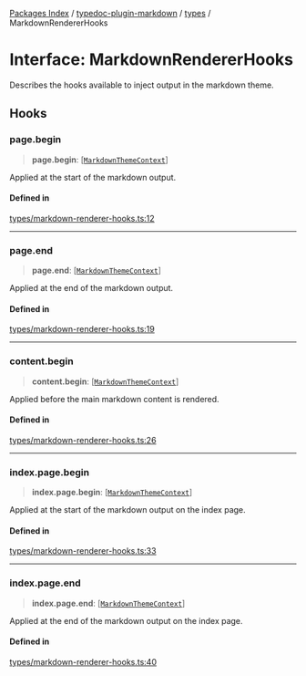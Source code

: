 [Packages Index](../../../README.md) / [typedoc-plugin-markdown](../../README.md) / [types](../README.md) / MarkdownRendererHooks

# Interface: MarkdownRendererHooks

Describes the hooks available to inject output in the markdown theme.

## Hooks

### page.begin

> **page.begin**: \[[`MarkdownThemeContext`](../../theme/classes/MarkdownThemeContext.md)]

Applied at the start of the markdown output.

#### Defined in

[types/markdown-renderer-hooks.ts:12](https://github.com/typedoc2md/typedoc-plugin-markdown/blob/352ce41370cee18034e72b7c2f3874bbfe56f96f/packages/typedoc-plugin-markdown/src/types/markdown-renderer-hooks.ts#L12)

***

### page.end

> **page.end**: \[[`MarkdownThemeContext`](../../theme/classes/MarkdownThemeContext.md)]

Applied at the end of the markdown output.

#### Defined in

[types/markdown-renderer-hooks.ts:19](https://github.com/typedoc2md/typedoc-plugin-markdown/blob/352ce41370cee18034e72b7c2f3874bbfe56f96f/packages/typedoc-plugin-markdown/src/types/markdown-renderer-hooks.ts#L19)

***

### content.begin

> **content.begin**: \[[`MarkdownThemeContext`](../../theme/classes/MarkdownThemeContext.md)]

Applied before the main markdown content is rendered.

#### Defined in

[types/markdown-renderer-hooks.ts:26](https://github.com/typedoc2md/typedoc-plugin-markdown/blob/352ce41370cee18034e72b7c2f3874bbfe56f96f/packages/typedoc-plugin-markdown/src/types/markdown-renderer-hooks.ts#L26)

***

### index.page.begin

> **index.page.begin**: \[[`MarkdownThemeContext`](../../theme/classes/MarkdownThemeContext.md)]

Applied at the start of the markdown output on the index page.

#### Defined in

[types/markdown-renderer-hooks.ts:33](https://github.com/typedoc2md/typedoc-plugin-markdown/blob/352ce41370cee18034e72b7c2f3874bbfe56f96f/packages/typedoc-plugin-markdown/src/types/markdown-renderer-hooks.ts#L33)

***

### index.page.end

> **index.page.end**: \[[`MarkdownThemeContext`](../../theme/classes/MarkdownThemeContext.md)]

Applied at the end of the markdown output on the index page.

#### Defined in

[types/markdown-renderer-hooks.ts:40](https://github.com/typedoc2md/typedoc-plugin-markdown/blob/352ce41370cee18034e72b7c2f3874bbfe56f96f/packages/typedoc-plugin-markdown/src/types/markdown-renderer-hooks.ts#L40)
